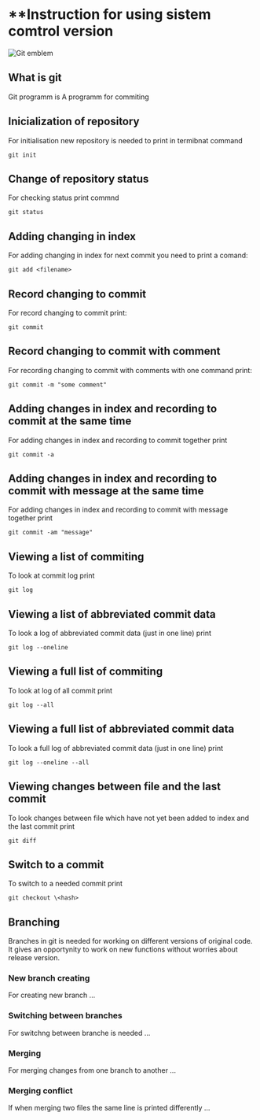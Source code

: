 # **Instruction for using sistem comtrol version

![Git emblem](picture.jpg)

## What is git

Git programm is 
A programm for commiting

## Inicialization of repository

For initialisation new repository  is needed to print in termibnat command

    git init

## Change of repository status
For checking status print commnd

    git status

## Adding changing in index

For adding changing in index for next commit you need to print a comand:    

    git add <filename>

## Record changing to commit

For record changing to commit print:

    git commit

 ## Record changing to commit with comment

 For recording changing to commit with comments with one command print:

    git commit -m "some comment"
    
## Adding changes in index and recording to commit at the same time

For adding changes in index and recording to commit together print

    git commit -a

## Adding changes in index and recording to commit with message at the same time

For adding changes in index and recording to commit with message together print

    git commit -am "message"

## Viewing a list of commiting

To look at commit log print

    git log

## Viewing a list of abbreviated commit data

To look a log of abbreviated commit data (just in one line) print

    git log --oneline

## Viewing a full list of commiting

To look at log of all commit print

    git log --all

## Viewing a full list of abbreviated commit data

To look a full log of abbreviated commit data (just in one line) print

    git log --oneline --all

## Viewing changes between file and the last commit

To look changes between file which have not yet been added to index and the last commit print

    git diff

## Switch to a commit

To switch to a needed commit print

    git checkout \<hash>

## Branching

Branches in git is needed for working on different versions of original code. It gives an opportynity to work on new functions without worries about release version.

### New branch creating

For creating new branch ...

### Switching between branches

For switchng between branche is needed ...

### Merging

For merging changes from one branch to another ...

### Merging conflict

If when merging two files the same line is printed differently ...
